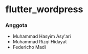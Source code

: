 # flutter_wordpress
 
### Anggota
 - Muhammad Hasyim Asy'ari
 - Muhammad Rizqi Hidayat
 - Federicho Madi
